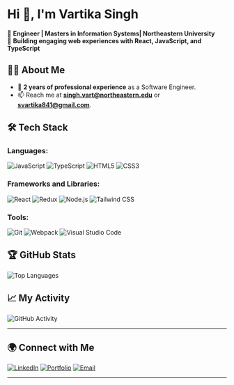 # Hi 👋, I'm Vartika Singh

🌟 **Engineer | Masters in Information Systems| Northeastern University**  
🚀 **Building engaging web experiences with React, JavaScript, and TypeScript**  

## 👩‍💻 About Me
- 🏢 **2 years of professional experience** as a Software Engineer.
- 📫 Reach me at **[singh.vart@northeastern.edu](mailto:singh.vart@northeastern.edu)** or  **[svartika841@gmail.com](mailto:svartika841@gmail.com)**.

## 🛠️ Tech Stack
### Languages:
![JavaScript](https://img.shields.io/badge/-JavaScript-333333?style=flat&logo=javascript) 
![TypeScript](https://img.shields.io/badge/-TypeScript-333333?style=flat&logo=typescript) 
![HTML5](https://img.shields.io/badge/-HTML5-333333?style=flat&logo=html5) 
![CSS3](https://img.shields.io/badge/-CSS3-333333?style=flat&logo=css3)  
### Frameworks and Libraries:
![React](https://img.shields.io/badge/-React-333333?style=flat&logo=react) 
![Redux](https://img.shields.io/badge/-Redux-333333?style=flat&logo=redux) 
![Node.js](https://img.shields.io/badge/-Node.js-333333?style=flat&logo=node.js) 
![Tailwind CSS](https://img.shields.io/badge/-TailwindCSS-333333?style=flat&logo=tailwind-css)  
### Tools:
![Git](https://img.shields.io/badge/-Git-333333?style=flat&logo=git) 
![Webpack](https://img.shields.io/badge/-Webpack-333333?style=flat&logo=webpack) 
![Visual Studio Code](https://img.shields.io/badge/-VS%20Code-333333?style=flat&logo=visual-studio-code)

## 🏆 GitHub Stats

![Top Languages](https://github-readme-stats.vercel.app/api/top-langs/?username=iamvartikasingh&layout=compact&theme=radical)  

## 📈 My Activity
![GitHub Activity](https://github-readme-activity-graph.vercel.app/graph?username=iamvartikasingh&theme=react-dark)  

---

## 🌍 Connect with Me
[![LinkedIn](https://img.shields.io/badge/-LinkedIn-0077B5?style=flat&logo=linkedin&logoColor=white)](https://www.linkedin.com/in/vartika--singh/)  [![Portfolio](https://img.shields.io/badge/-Portfolio-333333?style=flat&logo=web&logoColor=white)](https://vartikasinghh.netlify.app/)  [![Email](https://img.shields.io/badge/-Email-D14836?style=flat&logo=gmail&logoColor=white)](mailto:singh.vart@northeastern.edu)  

---



